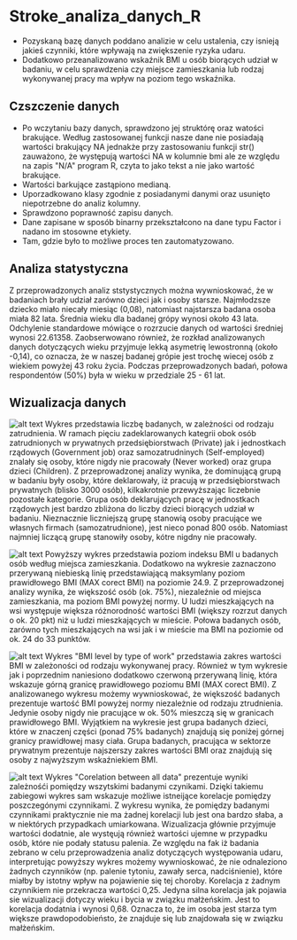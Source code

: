 # Stroke_analiza_danych_R
* Pozyskaną bazę danych poddano analizie w celu ustalenia, czy isnieją jakieś czynniki, które wpływają na zwiększenie ryzyka udaru.
* Dodatkowo przeanalizowano wskaźnik BMI u osób biorących udział w badaniu, w celu sprawdzenia czy miejsce zamieszkania lub rodzaj wykonywanej pracy ma wpływ na poziom tego wskaźnika.

## Czszczenie danych
* Po wczytaniu bazy danych, sprawdzono jej struktórę oraz watości brakujące. Według zastosowanej funkcji nasze dane nie posiadają wartości brakujący NA jednakże przy zastosowaniu funkcji str() zauważono, że występują wartości NA w kolumnie bmi ale ze względu na zapis "N/A" program R, czyta to jako tekst a nie jako wartość brakujące.
* Wartości barkujące zastąpiono medianą.
* Uporzadkowano klasy zgodnie z posiadanymi danymi oraz usunięto niepotrzebne do analiz kolumny.
* Sprawdzono poprawność zapisu danych.
* Dane zapisane w sposób binarny przekształcono na dane typu Factor i nadano im stosowne etykiety.
* Tam, gdzie było to możliwe proces ten zautomatyzowano.

## Analiza statystyczna
Z przeprowadzonych analiz ststystycznych można wywnioskować, że w badaniach brały udział zarówno dzieci jak i osoby starsze. Najmłodzsze dziecko miało niecały miesiąc (0,08), natomiast najstarsza badana osoba miała 82 lata. Średnia wieku dla badanej grópy wynosi około 43 lata. Odchylenie standardowe mówiące o rozrzucie danych od wartości średniej wynosi 22.61358. Zaobserwowano również, że rozkład analizowanych danych dotyczących wieku przyjmuje lekką asymetrię lewostronną (około -0,14), co oznacza, że w naszej badanej grópie jest trochę wiecej osób z wiekiem powyżej 43 roku życia. Podczas przeprowadzonych badań, połowa respondentów (50%) była w wieku w przedziale 25 - 61 lat.

## Wizualizacja danych
![alt text](https://github.com/Gdyczko/Stroke_analiza_danych_R/blob/main/Number%20of%20people%20by%20employment.png "Rodzaj zatrudnienia")
Wykres przedstawia liczbę badanych, w zależności od rodzaju zatrudnienia. W ramach pięciu zadeklarowanych kategrii obok osób zatrudnionych w prywatnych przedsiębiorstwach (Private) jak i jednostkach rządowych (Government job) oraz samozatrudninych (Self-employed) znalały się osoby, które nigdy nie pracowały (Never worked) oraz grupa dzieci (Children). Z przeprowadzonej analizy wynika, że dominującą grupą w badaniu były osoby, które deklarowały, iż pracują w przedsiębiorstwach prywatnych (blisko 3000 osób), kilkakrotnie przewyższając liczebnie pozostałe kategorie. Grupa osób deklarujących pracę w jednostkach rządowych jest bardzo zbliżona do liczby dzieci biorących udział w badaniu. Nieznacznie liczniejszą grupę stanowią osoby pracujące we własnych firmach (samozatrudnione), jest nieco ponad 800 osób. Natomiast najmniej liczącą grupę stanowiły osoby, kótre nigdny nie pracowały.

![alt text](https://github.com/Gdyczko/Stroke_analiza_danych_R/blob/main/BMI%20level%20by%20place%20of%20residence.png "BMI a miejsce zamieszkania")
Powyższy wykres przedstawia poziom indeksu BMI u badanych osób według miejsca zamieszkania. Dodatkowo na wykresie zaznaczono przerywaną niebieską linię przedstawiającą maksymlany poziom prawidłowego BMI (MAX corect BMI) na poziomie 24.9. Z przeprowadzonej analizy wynika, że większość osób (ok. 75%), niezaleźnie od miejsca zamieszkania, ma poziom BMI powyżej normy. U ludzi mieszkających na wsi występuje większa różnorodność wartości BMI (większy rozrzut danych o ok. 20 pkt) niż u ludzi mieszkających w mieście. Połowa badanych osób, zarówno tych mieszkających na wsi jak i w mieście ma BMI na poziomie od ok. 24 do 33 punktów.

![alt text](https://github.com/Gdyczko/Stroke_analiza_danych_R/blob/main/BMI%20level%20by%20type%20of%20work.png "BMI a rodzaj pracy")
Wykres "BMI level by type of work" przedstawia zakres wartości BMI w zależoności od rodzaju wykonywanej pracy. Również w tym wykresie jak i poprzednim naniesiono dodatkowo czerwoną przerywaną linię, która wskazuje górną granicę prawidłowego poziomu BMI (MAX corect BMI). Z analizowanego wykresu możemy wywnioskować, że większość badanych prezentuje wartość BMI powyżej normy niezależnie od rodzaju ztrudnienia. Jedynie osoby nigdy nie pracujące w ok. 50% mieszczą się w granicach prawidłowego BMI. Wyjątkiem na wykresie jest grupa badanych dzieci, które w znaczenj części (ponad 75% badanych) znajdują się poniżej górnej granicy prawidłowej masy ciała. Grupa badanych, pracująca w sektorze prywatnym prezentuje najszerszy zakres wartości BMI oraz znajdują się osoby z najwyższym wskaźniekiem BMI.

![alt text](https://github.com/Gdyczko/Stroke_analiza_danych_R/blob/main/Corelation%20between%20all%20data.png "korelacja pomiędzy wszytskimi danymi")
Wykres "Corelation between all data" prezentuje wyniki zależnośći pomiędzy wszytskimi badanymi czynikami. Dzięki takiemu zabiegowi wykres sam wskazuje możliwe istneijące korelacje pomiędzy poszczegónymi czynnikami. Z wykresu wynika, że pomiędzy badanymi czynnikami praktycznie nie ma żadnej korelacji lub jest ona bardzo słaba, a w niektórych przypadkach umiarkowana. Wizualizacja głównie przyjmuje wartości dodatnie, ale wystęują również wartości ujemne w przypadku osób, które nie podały statusu palenia. Ze względu
na fak iż badania zebrano w celu przeprowadzenia analiz dotyczących występowania udaru, interpretując powyższy wykres możemy wywnioskować, że nie odnaleziono żadnych czynników (np. palenie tytoniu, zawały serca, nadciśnienie), które miałby by istotny wpływ na pojawienie się tej choroby. Korelacja z żadnym czynnikiem nie przekracza wartości 0,25. Jedyna silna korelacja jak pojawia sie wizualizacji dotyczy wieku i bycia w związku małżeńskim. Jest to korelacja dodatnia i wynosi 0,68. Oznacza to, że im osoba jest starza tym większe prawdopodobieństo, że znajduje się lub znajdowała się w związku małżeńskim.

